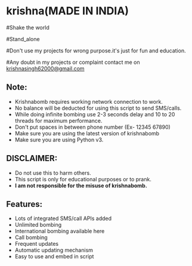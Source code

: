# krishna(MADE IN INDIA)

#Shake the world

#Stand_alone

#Don't use my projects for wrong purpose.it's just for fun and education.

#Any doubt in my projects or complaint contact me on krishnasingh62000@gmail.com




## Note:

- Krishnabomb requires working network connection to work.
- No balance will be deducted for using this script to send SMS/calls.
- While doing infinite bombing use 2-3 seconds delay and 10 to 20 threads for maximum performance.
- Don't put spaces in between phone number (Ex- 12345 67890)
- Make sure you are using the latest version of krishnabomb
- Make sure you are using Python v3.

## DISCLAIMER:
- Do not use this to harm others.
- This script is only for educational purposes or to prank.
- **I am not responsible for the misuse of krishnabomb.**

## Features:

- Lots of integrated SMS/call APIs added
- Unlimited bombing
- International bombing available here
- Call bombing
- Frequent updates
- Automatic updating mechanism
- Easy to use and embed in script
